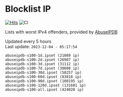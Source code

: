 # Blocklist IP

[![Hits](https://hits.seeyoufarm.com/api/count/incr/badge.svg?url=https%3A%2F%2Fgithub.com%2Fborestad%2Fblocklist-ip%2F&count_bg=%2379C83D&title_bg=%23555555&icon=&icon_color=%23E7E7E7&title=hits&edge_flat=false)](https://hits.seeyoufarm.com)  ![CI](https://img.shields.io/github/workflow/status/borestad/blocklist-ip/CI?style=flat-square)

Lists with worst IPv4 offenders, provided by [AbuseIPDB](https://www.abuseipdb.com/)

<!-- FOOTER-PLACEHOLDER -->
Updated every 5 hours<br>
Last update: `2023-12-04 - 05:17:54`
```
abuseipdb-s100-1d.ipset (21089 ip)
abuseipdb-s100-2d.ipset (26987 ip)
abuseipdb-s100-3d.ipset (31112 ip)
abuseipdb-s100-7d.ipset (38608 ip)
abuseipdb-s100-30d.ipset (58257 ip)
abuseipdb-s100-60d.ipset (83818 ip)
abuseipdb-s100-90d.ipset (108195 ip)
abuseipdb-s100-120d.ipset (131681 ip)
abuseipdb-s100-all.ipset (424020 ip)
```
